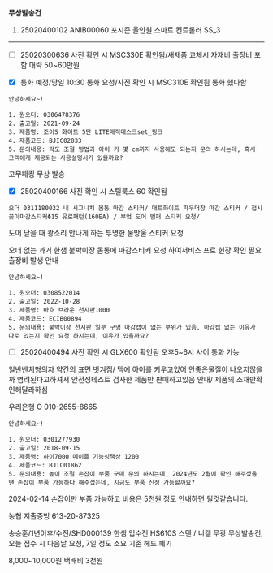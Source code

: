 **무상발송건**
1. 25020400102 ANIB00060 포시즌 올인원 스마트 컨트롤러 SS_3 

---

- [ ] 25020300636 사진 확인 시 MSC330E 확인됨/새제품 교체시 자재비 출장비 포함 대략 50~60만원
- [x] 통화 예정/당일 10:30 통화 요청/사진 확인 시 MSC310E 확인됨 통화 했다함


```
안녕하세요~!

1. 원오더: 0306478376
2. 출고일: 2021-09-24
3. 제품명: 조이S 화이트 5단 LITE매직데스크set_핑크
4. 제품코드: BJIC02033
5. 문의내용: 각도 조절 방법과 아이 키 몇 cm까지 사용해도 되는지 문의 하시는데, 혹시 고객에게 재공되는 사용설명서가 있을까요?
```

고무패킹 무상 발송

- [x] 25020400166 사진 확인 시 스틸룩스 60 확인됨

```
오더 0311180032 내 시그니처 몸통 마감 스티커/ 매트화이트 파우더장 마감 스티커 / 접시꽂이마감스티커Φ15 유로패턴(160EA) / 부엌 도어 범퍼 스티커 요청/
```

도어 닫을 때 쾅소리 안나게 하는 투명한 물방울 스티커 요청

오더 없는 과거 한샘 붙박이장 몸통에 마감스티커 요청 하여서비스 프로 현장 확인 필요 출장비 발생 안내

```
안녕하세요~!

1. 원오더: 0308522014
2. 출고일: 2022-10-28
3. 제품명: 바흐 브라운 천지판1000
4. 제품코드: ECIB00894
5. 문의내용: 붙박이장 천지판 일부 구멍 마감캡이 없는 부위가 있음, 마감캡 없는 이유가 따로 있는지 확인 요청 하시는데, 이유가 있을까요?
```


- [ ] 25020400494 사진 확인 시 GLX600 확인됨 오후5~6시 사이 통화 가능


일반벤치형의자 약간의 표면 벗겨짐/ 댁에 아이를 키우고있어 안좋은물질이 나오지않을까 염려된다고하셔서 안전성테스트 검사한 제품만 판매하고있음 안내/ 제품의 소재만확인해달라하심

우리은행
O 010-2655-8665


```
안녕하세요~!

1. 원오더: 0301277930
2. 출고일: 2018-09-15
3. 제품명: 하이7000 메이플 기능성책상 1200
4. 제품코드: BJIC01862
5. 문의내용: 높이 조절 손잡이 부품 구매 문의 하시는데, 2024년도 2월에 확인 해주셨을 땐 손잡이 부품 가능하다 해주셨는데, 지금도 부품 신청 가능할까요?
```

2024-02-14
손잡이만 부품 가능하고 비용은 5천원 정도 안내하면 될것같습니다.


농협
지출증빙 613-20-87325



송승훈/1년이후/수전/SHD000139 한샘 입수전 HS610S 스텐 / 니켈 무광 무상발송건, 오늘 접수 시 다음날 요청, 7일 정도 소요 기존 헤드 폐기

8,000~10,000원 택배비 3천원